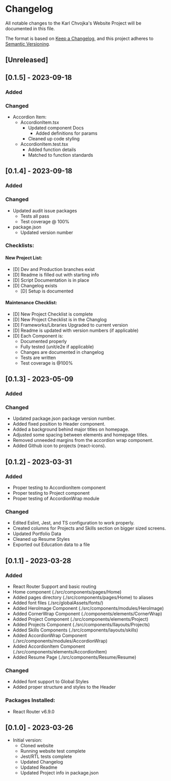 # Changelog
All notable changes to the Karl Chvojka's Website Project will be documented in this file.

The format is based on [Keep a Changelog](https://keepachangelog.com/en/1.0.0/),
and this project adheres to [Semantic Versioning](https://semver.org/spec/v2.0.0.html).

## [Unreleased]

## [0.1.5] - 2023-09-18
### Added
### Changed
- Accordion Item:
  - AccordionItem.tsx
    - Updated component Docs
      - Added definitions for params
    - Cleaned up code styling
  - AccordionItem.test.tsx
    - Added function details
    - Matched to function standards

## [0.1.4] - 2023-09-18
### Added
### Changed
  - Updated audit issue packages
    - Tests all pass
    - Test coverage @ 100%
  - package.json
    - Updated version number

### Checklists:
#### New Project List:
- [D] Dev and Production branches exist
- [D] Readme is filled out with starting info
- [D] Script Documentation is in place
- [D] Changelog exists
  - [D] Setup is documented

#### Maintenance Checklist:
- [D] New Project Checklist is complete
- [D] New Project Checklist is in the Changlog
- [D] Frameworks/Libraries Upgraded to current version
- [D] Readme is updated with version numbers (if applicable)
- [D] Each Component is:
  - Documented properly
  - Fully tested (unit/e2e if applicable)
  - Changes are documented in changelog
  - Tests are written
  - Test coverage is @100%


## [0.1.3] - 2023-05-09

### Added
### Changed
  - Updated package.json package version number.
  - Added fixed position to Header component.
  - Added a background behind major titles on homepage.
  - Adjusted some spacing between elements and homepage titles.
  - Removed unneeded margins from the accordion wrap component.
  - Added Github icon to projects (react-icons).

## [0.1.2] - 2023-03-31

### Added
  - Proper testing to AccordionItem component
  - Proper testing to Project component
  - Proper testing of AccordionWrap module

### Changed
  - Edited Eslint, Jest, and TS configuration to work properly.
  - Created columns for Projects and Skills section on bigger sized screens.
  - Updated Portfolio Data
  - Cleaned up Resume Styles
  - Exported out Education data to a file

## [0.1.1] - 2023-03-28

### Added
- React Router Support and basic routing
- Home component (./src/components/pages/Home)
- Added pages directory (./src/components/pages/Home) to aliases
- Added font files (./src/globalAssets/fonts/)
- Added HeroImage Component (./src/components/modules/HeroImage)
- Added CornerWrap Component (./components/elements/CornerWrap)
- Added Project Component (./src/components/elements/Project)
- Added Projects Component (./src/components/llayouts/Projects)
- Added Skills Components (./src/components/layouts/skills)
- Added AccordionWrap Component (./src/components/modules/AccordionWrap)
- Added AccordionItem Component (./src/components/elements/AccordionItem)
- Added Resume Page (./src/components/Resume/Resume)
  
### Changed
- Added font support to Global Styles
- Added proper structure and styles to the Header

### Packages Installed:
- React Router v6.9.0

## [0.1.0] - 2023-03-26
- Initial version:
  - Cloned website
  - Running website test complete
  - Jest/RTL tests complete
  - Updated Changelog
  - Updated Readme
  - Updated Project info in package.json